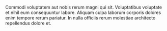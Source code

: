 Commodi voluptatem aut nobis rerum magni qui sit. Voluptatibus voluptate et nihil eum consequuntur labore. Aliquam culpa laborum corporis dolores enim tempore rerum pariatur. In nulla officiis rerum molestiae architecto repellendus dolore et.